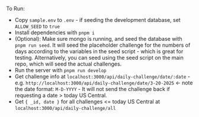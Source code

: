 To Run:
- Copy `sample.env` to `.env` - if seeding the development database, set `ALLOW_SEED` to `true`
- Install dependencies with `pnpm i`
- (Optional): Make sure mongo is running, and seed the database with `pnpm run seed`. It will seed the placeholder challenge for the numbers of days according to the variables in the seed script - which is great for testing. Alternatively, you can seed using the seed script on the main repo, which will seed the actual challenges.
- Run the server with `pnpm run develop`
- Get challenge info at `localhost:3000/api/daily-challenge/date/:date` - e.g. `http://localhost:3000/api/daily-challenge/date/3-20-2025` <- note the date format: `M-D-YYYY` - It will not send the challenge back if requesting a date > today US Central.
- Get `{ _id, date }` for all challenges <= today US Central at `localhost:3000/api/daily-challenge/all`
